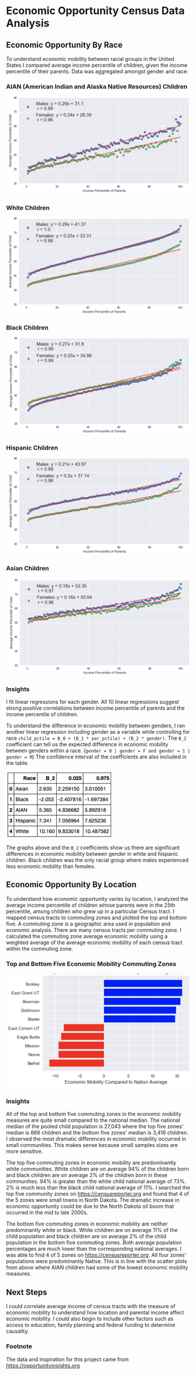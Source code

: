 # Economic Opportunity Census Data Analysis
## Economic Opportunity By Race
To understand economic mobility between racial groups in the United States I compared average income percentile of children, given the income percentile of their parents.  Data was aggregated amongst gender and race:

### AIAN (American Indian and Alaska Native Resources) Children
![alt text](charts/AIAN_children.png)

### White Children
![alt text](charts/white_children.png)

### Black Children
![alt text](charts/black_children.png)

### Hispanic Children
![alt text](charts/hispanic_children.png)

### Asian Children
![alt text](charts/asian_children.png)


### Insights
I fit linear regressions for each gender. All 10 linear regressions suggest strong positive correlations between income percentile of parents and the income percentile of children. 

To understand the difference in economic mobility between genders, I ran another linear regression including gender as a variable while controlling for race `child_pctile = B_0 + (B_1 * par_pctile) + (B_2 * gender)`. The `B_2` coefficient can tell us the expected difference in economic mobility between genders within a race. (`gender = 0 | gender = F and gender = 1 | gender = M`) The confidence interval of the coefficients are also included in the table.

![alt text](charts/B_2.png)

The graphs above and the `B_2` coefficients show us there are significant differences in economic mobility between gender in white and hispanic children. Black children was the only racial group where males experienced less economic mobility than females. 


## Economic Opportunity By Location 
To understand how economic opportunity varies by location, I analyzed the average income percentile of children whose parents were in the 25th percentile, among children who grew up in a particular Census tract. I mapped census tracts to commuting zones and plotted the top and bottom five. A commuting zone is a geographic area used in population and economic analysis. There are many census tracts per commuting zone.  I calculated the commuting zone average economic mobility using a weighted average of the average economic mobility of each census tract within the commuting zone.

### Top and Bottom Five Economic Mobility Commuting Zones
![alt text](charts/top_bottom.png)

### Insights
All of the top and bottom five commuting zones in the economic mobility measures are quite small compared to the national median. The national median of the pooled child population is 27,043 where the top five zones’ median is 666 children and the bottom five zones’ median is 3,416 children.  I observed the most dramatic differences in economic mobility occurred in small communities. This makes sense because small samples sizes are more sensitive.

The top five commuting zones in economic mobility are predominantly white communities. White children are on average 94% of the children born and black children are on average 2% of the children born in these communities.  94% is greater than the white child national average of 73%.  2% is much less than the black child national average of 11%. I searched the top five community zones on https://censusreporter.org and found that 4 of the 5 zones were small towns in North Dakota.  The dramatic increase in economic opportunity could be due to the North Dakota oil boom that occurred in the mid to late 2000s. 

The bottom five commuting zones in economic mobility are neither predominantly white or black.  White children are on average 11% of the child population and black children are on average 2% of the child population in the bottom five commuting zones. Both average population percentages are much lower than the corresponding national averages.  I was able to find 4 of 5 zones on https://censusreporter.org.  All four zones’ populations were predominantly Native.  This is in line with the scatter plots from above where AIAN children had some of the lowest economic mobility measures. 

## Next Steps

I could correlate average income of census tracts with the measure of economic mobility to understand how location and parental income affect economic mobility. I could also begin to include other factors such as access to education, family planning and federal funding to determine causality. 

### Footnote
The data and inspiration for this project came from https://opportunityinsights.org
